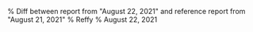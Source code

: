 % Diff between report from "August 22, 2021" and reference report from "August 21, 2021"
% Reffy
% August 22, 2021

